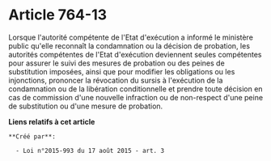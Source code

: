 # Article 764-13

Lorsque l'autorité compétente de l'Etat d'exécution a informé le ministère public qu'elle reconnaît la condamnation ou la
décision de probation, les autorités compétentes de l'Etat d'exécution deviennent seules compétentes pour assurer le suivi
des mesures de probation ou des peines de substitution imposées, ainsi que pour modifier les obligations ou les injonctions,
prononcer la révocation du sursis à l'exécution de la condamnation ou de la libération conditionnelle et prendre toute
décision en cas de commission d'une nouvelle infraction ou de non-respect d'une peine de substitution ou d'une mesure de
probation.

**Liens relatifs à cet article**

	**Créé par**:

	  - Loi n°2015-993 du 17 août 2015 - art. 3
